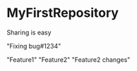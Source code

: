 # MyFirstRepository

Sharing is easy

"Fixing bug#1234"

"Feature1"
"Feature2" 
"Feature2 changes" 
